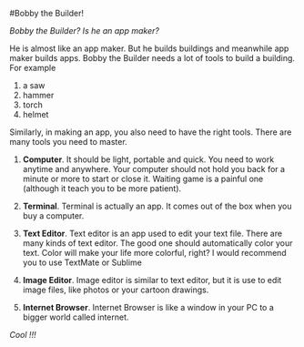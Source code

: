 #Bobby the Builder!

_Bobby the Builder? Is he an app maker?_

He is almost like an app maker. But he builds buildings and meanwhile app maker builds apps. Bobby the Builder needs a lot of tools to build a building. For example
1. a saw
2. hammer
3. torch
4. helmet

Similarly, in making an app, you also need to have the right tools. There are many tools you need to master.

1. __Computer__. It should be light, portable and quick. You need to work anytime and anywhere. Your computer should not hold you back for a minute or more to start or close it. Waiting game is a painful one (although it teach you to be more patient).

2. __Terminal__.  Terminal is actually an app. It comes out of the box when you buy a computer.

3. __Text Editor__. Text editor is an app used to edit your text file. There are many kinds of text editor. The good one should automatically color your text. Color will make your life more colorful, right? I would recommend you to use TextMate or Sublime

4. __Image Editor__. Image editor is similar to text editor, but it is use to edit image files, like photos or your cartoon drawings. 

5. __Internet Browser__.  Internet Browser is like a window in your PC to a bigger world called internet.

_Cool !!!_
